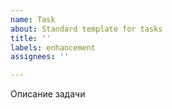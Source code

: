 ```yaml
---
name: Task
about: Standard template for tasks
title: ''
labels: enhancement
assignees: ''

---
```


Описание задачи

